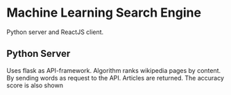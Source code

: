 # Machine Learning Search Engine

Python server and ReactJS client.

## Python Server
Uses flask as API-framework.
Algorithm ranks wikipedia pages by content.
By sending words as request to the API. Articles are returned. The accuracy score is also shown
